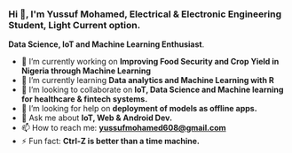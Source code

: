 ### Hi 👋, I'm Yussuf Mohamed, Electrical & Electronic Engineering Student, Light Current option.

**Data Science, IoT and Machine Learning Enthusiast**.

- 🔭 I’m currently working on **Improving Food Security and Crop Yield in Nigeria through Machine Learning**
- 🌱 I’m currently learning **Data analytics and Machine Learning with R**
- 👯 I’m looking to collaborate on **IoT, Data Science and Machine learning for healthcare & fintech systems.**
- 🤔 I’m looking for help on **deployment of models as offline apps.**
- 💬 Ask me about **IoT, Web & Android Dev.** 
- 📫 How to reach me: **yussufmohamed608@gmail.com**
- ⚡ Fun fact: **Ctrl-Z is better than a time machine.**


